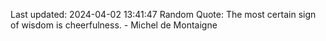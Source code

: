Last updated: 2024-04-02 13:41:47
Random Quote: The most certain sign of wisdom is cheerfulness. - Michel de Montaigne